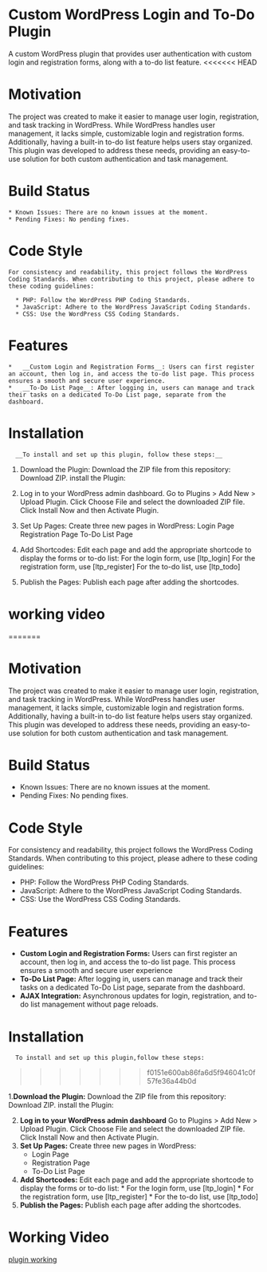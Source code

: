 # Custom WordPress Login and To-Do Plugin
   A custom WordPress plugin that provides user authentication with custom login and registration forms, along with a to-do list feature.
<<<<<<< HEAD
   
 #  Motivation
   The project was created to make it easier to manage user login, registration, and task tracking in WordPress. While WordPress handles user management, it lacks simple, customizable login and registration forms. Additionally, having a built-in to-do list feature helps users stay organized. This plugin was developed to address these needs, providing an easy-to-use solution for both custom authentication and task management.
 # Build Status
    * Known Issues: There are no known issues at the moment.
    * Pending Fixes: No pending fixes.
 #  Code Style
    For consistency and readability, this project follows the WordPress Coding Standards. When contributing to this project, please adhere to these coding guidelines:

      * PHP: Follow the WordPress PHP Coding Standards.
      * JavaScript: Adhere to the WordPress JavaScript Coding Standards.
      * CSS: Use the WordPress CSS Coding Standards.

 #  Features
    *   __Custom Login and Registration Forms__: Users can first register an account, then log in, and access the to-do list page. This process ensures a smooth and secure user experience.
    *   __To-Do List Page__: After logging in, users can manage and track their tasks on a dedicated To-Do List page, separate from the dashboard.
  # Installation
      __To install and set up this plugin, follow these steps:__

1. Download the Plugin:
   Download the ZIP file from this repository: Download ZIP.
  install the Plugin:

2. Log in to your WordPress admin dashboard.
         Go to Plugins > Add New > Upload Plugin.
         Click Choose File and select the downloaded ZIP file.
         Click Install Now and then Activate Plugin.
3. Set Up Pages:
    Create three new pages in WordPress:
       Login Page
       Registration Page
       To-Do List Page
4. Add Shortcodes:
      Edit each page and add the appropriate shortcode to display the forms or to-do list:
            For the login form, use [ltp_login]
            For the registration form, use [ltp_register]
            For the to-do list, use [ltp_todo]
5. Publish the Pages:
    Publish each page after adding the shortcodes.
 # working video
=======
    
#  Motivation
   The project was created to make it easier to manage user login, registration, and task tracking in WordPress. While WordPress handles user management, it lacks simple, customizable login and registration forms. Additionally, having a built-in to-do list feature helps users stay organized. This plugin was developed to address these needs, providing an easy-to-use solution for both custom authentication and task management.
# Build Status
* Known Issues: There are no known issues at the moment.
* Pending Fixes: No pending fixes.
#  Code Style
For consistency and readability, this project follows the WordPress Coding Standards. When contributing to this project, please adhere to these coding guidelines:
*  PHP: Follow the WordPress PHP Coding Standards.
*  JavaScript: Adhere to the WordPress JavaScript Coding Standards.
*  CSS: Use the WordPress CSS Coding Standards.
 #  Features
 * __Custom Login and Registration Forms:__ Users can first register an account, then log in, and access the to-do list page. This process ensures a smooth and secure user experience
 *  __To-Do List Page:__ After logging in, users can manage and track their tasks on a dedicated To-Do List page, separate from the dashboard.
 *  __AJAX Integration:__  Asynchronous updates for login, registration, and to-do list management without page reloads.
 # Installation
      To install and set up this plugin,follow these steps:
>>>>>>> f0151e600ab86fa6d5f946041c0f57fe36a44b0d

1.__Download the Plugin:__
   Download the ZIP file from this repository: Download ZIP.
  install the Plugin:

2. __Log in to your WordPress admin dashboard__
         Go to Plugins > Add New > Upload Plugin.
         Click Choose File and select the downloaded ZIP file.
         Click Install Now and then Activate Plugin.
3. __Set Up Pages:__
    Create three new pages in WordPress:
      * Login Page
      * Registration Page
      * To-Do List Page
4. __Add Shortcodes:__
      Edit each page and add the appropriate shortcode to display the forms or to-do list:
          *  For the login form, use [ltp_login]
          *  For the registration form, use [ltp_register]
          *  For the to-do list, use [ltp_todo]
5. __Publish the Pages:__
    Publish each page after adding the shortcodes.
# Working Video
[plugin working](https://drive.google.com/file/d/132G7jzGlKPeDWrhqfFt7fXb11ShwGlgk/view?usp=drive_link)
